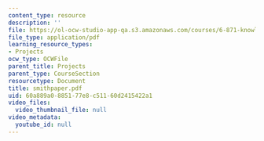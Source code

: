 ```yaml
---
content_type: resource
description: ''
file: https://ol-ocw-studio-app-qa.s3.amazonaws.com/courses/6-871-knowledge-based-applications-systems-spring-2005/60a889a0885177e8c51160d2415422a1_smithpaper.pdf
file_type: application/pdf
learning_resource_types:
- Projects
ocw_type: OCWFile
parent_title: Projects
parent_type: CourseSection
resourcetype: Document
title: smithpaper.pdf
uid: 60a889a0-8851-77e8-c511-60d2415422a1
video_files:
  video_thumbnail_file: null
video_metadata:
  youtube_id: null
---
```

